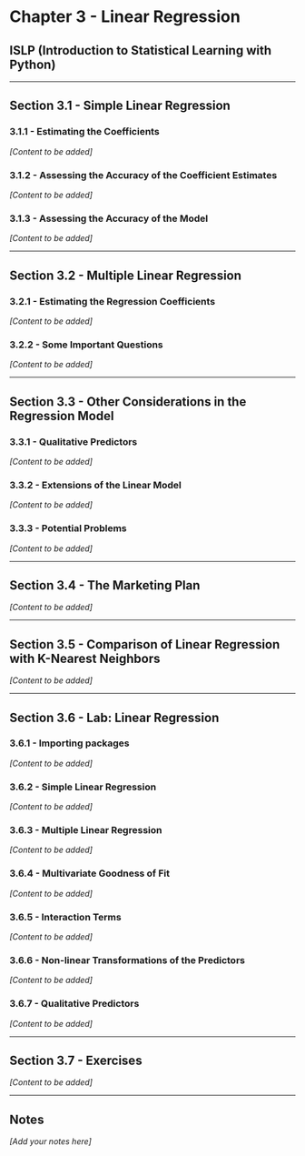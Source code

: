 # Chapter 3 - Linear Regression

## ISLP (Introduction to Statistical Learning with Python)

---

## Section 3.1 - Simple Linear Regression

### 3.1.1 - Estimating the Coefficients
*[Content to be added]*

### 3.1.2 - Assessing the Accuracy of the Coefficient Estimates
*[Content to be added]*

### 3.1.3 - Assessing the Accuracy of the Model
*[Content to be added]*

---

## Section 3.2 - Multiple Linear Regression

### 3.2.1 - Estimating the Regression Coefficients
*[Content to be added]*

### 3.2.2 - Some Important Questions
*[Content to be added]*

---

## Section 3.3 - Other Considerations in the Regression Model

### 3.3.1 - Qualitative Predictors
*[Content to be added]*

### 3.3.2 - Extensions of the Linear Model
*[Content to be added]*

### 3.3.3 - Potential Problems
*[Content to be added]*

---

## Section 3.4 - The Marketing Plan
*[Content to be added]*

---

## Section 3.5 - Comparison of Linear Regression with K-Nearest Neighbors
*[Content to be added]*

---

## Section 3.6 - Lab: Linear Regression

### 3.6.1 - Importing packages
*[Content to be added]*

### 3.6.2 - Simple Linear Regression
*[Content to be added]*

### 3.6.3 - Multiple Linear Regression
*[Content to be added]*

### 3.6.4 - Multivariate Goodness of Fit
*[Content to be added]*

### 3.6.5 - Interaction Terms
*[Content to be added]*

### 3.6.6 - Non-linear Transformations of the Predictors
*[Content to be added]*

### 3.6.7 - Qualitative Predictors
*[Content to be added]*

---

## Section 3.7 - Exercises
*[Content to be added]*

---

## Notes
*[Add your notes here]*
